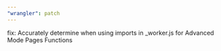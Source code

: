 ```yaml
---
"wrangler": patch
---
```


fix: Accurately determine when using imports in \_worker.js for Advanced Mode Pages Functions

